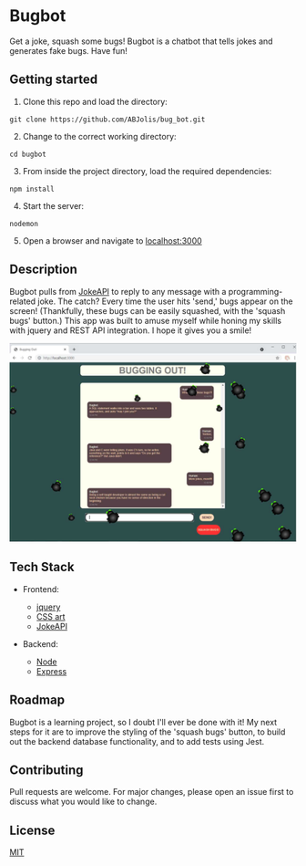 # Bugbot

Get a joke, squash some bugs! Bugbot is a chatbot that tells jokes and generates fake bugs. Have fun!

## Getting started

1. Clone this repo and load the directory:
```
git clone https://github.com/ABJolis/bug_bot.git
```

2. Change to the correct working directory:
```
cd bugbot
```

3. From inside the project directory, load the required dependencies:
```
npm install
```

4. Start the server:
```
nodemon
```

5. Open a browser and navigate to [localhost:3000](http://localhost:3000/)

## Description

Bugbot pulls from [JokeAPI](https://jokeapi.dev/) to reply to any message with a programming-related joke. The catch? Every time the user hits 'send,' bugs appear on the screen! (Thankfully, these bugs can be easily squashed, with the 'squash bugs' button.) This app was built to amuse myself while honing my skills with jquery and REST API integration. I hope it gives you a smile!

![Bugbot](<https://github.com/ABJolis/bug_bot/raw/master/BuggingOut.png>)


## Tech Stack

* Frontend:
  - [jquery](https://jquery.com/)
  - [CSS art](https://css-tricks.com/very-extremely-practical-css-art/)
  - [JokeAPI](https://jokeapi.dev/)

* Backend:
  - [Node](https://nodejs.org/en/)
  - [Express](https://expressjs.com/)


## Roadmap

Bugbot is a learning project, so I doubt I'll ever be done with it! My next steps for it are to improve the styling of the 'squash bugs' button, to build out the backend database functionality, and to add tests using Jest.

## Contributing

Pull requests are welcome. For major changes, please open an issue first to discuss what you would like to change.

## License

[MIT](https://choosealicense.com/licenses/mit/)
